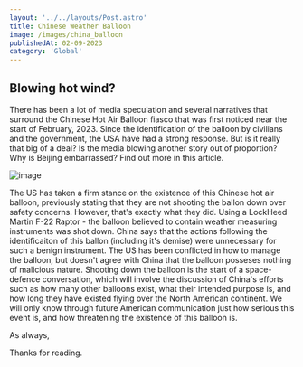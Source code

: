 ```yaml
---
layout: '../../layouts/Post.astro'
title: Chinese Weather Balloon
image: /images/china_balloon
publishedAt: 02-09-2023
category: 'Global'
---
```


## Blowing hot wind?

There has been a lot of media speculation and several narratives that surround the Chinese Hot Air Balloon fiasco that was first noticed near the start of February, 2023. Since the identification of the balloon by civilians and the government, the USA have had a strong response. But is it really that big of a deal? Is the media blowing another story out of proportion? Why is Beijing embarrassed? Find out more in this article.

![image](https://hotairflyer.com/wp-content/uploads/2021/05/radar.jpg)

The US has taken a firm stance on the existence of this Chinese hot air balloon, previously stating that they are not shooting the ballon down over safety concerns. However, that's exactly what they did. Using a LockHeed Martin F-22 Raptor - the balloon believed to contain weather measuring instruments was shot down. China says that the actions following the identificaiton of this ballon (including it's demise) were unnecessary for such a benign instrument. The US has been conflicted in how to manage the balloon, but doesn't agree with China that the balloon posseses nothing of malicious nature. Shooting down the balloon is the start of a space-defence conversation, which will involve the discussion of China's efforts such as how many other balloons exist, what their intended purpose is, and how long they have existed flying over the North American continent. We will only know through future American communication just how serious this event is, and how threatening the existence of this balloon is. 

As always, 

Thanks for reading.
